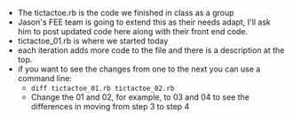 - The tictactoe.rb is the code we finished in class as a group
- Jason's FEE team is going to extend this as their needs adapt, I'll ask him to post updated code here along with their front end code.
- tictactoe_01.rb is where we started today
- each iteration adds more code to the file and there is a description at the top.
- if you want to see the changes from one to the next you can use a command line:
  - `diff tictactoe_01.rb tictactoe_02.rb`
  - Change the 01 and 02, for example, to 03 and 04 to see the differences in moving from step 3 to step 4
